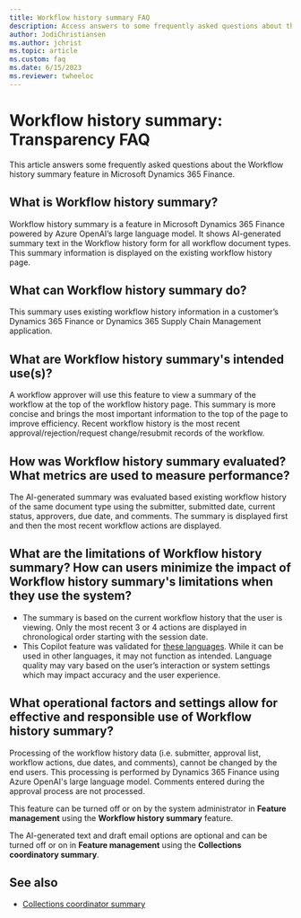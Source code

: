 ```yaml
---
title: Workflow history summary FAQ
description: Access answers to some frequently asked questions about the Workflow history summary feature in Microsoft Dynamics 365 Finance.
author: JodiChristiansen
ms.author: jchrist
ms.topic: article
ms.custom: faq
ms.date: 6/15/2023
ms.reviewer: twheeloc
---
```


# Workflow history summary: Transparency FAQ

This article answers some frequently asked questions about the Workflow history summary feature in Microsoft Dynamics 365 Finance.

## What is Workflow history summary?

Workflow history summary is a feature in Microsoft Dynamics 365 Finance powered by Azure OpenAI’s large language model. It shows AI-generated summary text in the Workflow history form for all workflow document types. This summary information is displayed on the existing workflow history page. 

## What can Workflow history summary do?

This summary uses existing workflow history information in a customer’s Dynamics 365 Finance or Dynamics 365 Supply Chain Management application.  

## What are Workflow history summary's intended use(s)?

A workflow approver will use this feature to view a summary of the workflow at the top of the workflow history page. This summary is more concise and brings the most important information to the top of the page to improve efficiency. Recent workflow history is the most recent approval/rejection/request change/resubmit records of the workflow.  

## How was Workflow history summary evaluated? What metrics are used to measure performance?

The AI-generated summary was evaluated based existing workflow history of the same document type using the submitter, submitted date, current status, approvers, due date, and comments. The summary is displayed first and then the most recent workflow actions are displayed.

## What are the limitations of Workflow history summary? How can users minimize the impact of Workflow history summary's limitations when they use the system?

- The summary is based on the current workflow history that the user is viewing. Only the most recent 3 or 4 actions are displayed in chronological order starting with the session date.   
- This Copilot feature was validated for [these languages](https://go.microsoft.com/fwlink/?linkid=2270154/). While it can be used in other languages, it may not function as intended. Language quality may vary based on the user’s interaction or system settings which may impact accuracy and the user experience.   

## What operational factors and settings allow for effective and responsible use of Workflow history summary?

Processing of the workflow history data (i.e. submitter, approval list, workflow actions, due dates, and comments), cannot be changed by the end users. This processing is performed by Dynamics 365 Finance using Azure OpenAI's large language model. Comments entered during the approval process are not processed. 

This feature can be turned off or on by the system administrator in **Feature management** using the **Workflow history summary** feature.  

The AI-generated text and draft email options are optional and can be turned off or on in **Feature management** using the **Collections coordinatory summary**. 

## See also

- [Collections coordinator summary](CollectionsCoordinatorSummary.md)
